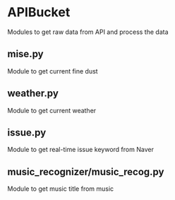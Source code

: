 # APIBucket
Modules to get raw data from API and process the data

## mise.py
Module to get current fine dust

## weather.py
Module to get current weather 

## issue.py
Module to get real-time issue keyword from Naver

## music_recognizer/music_recog.py
Module to get music title from music
